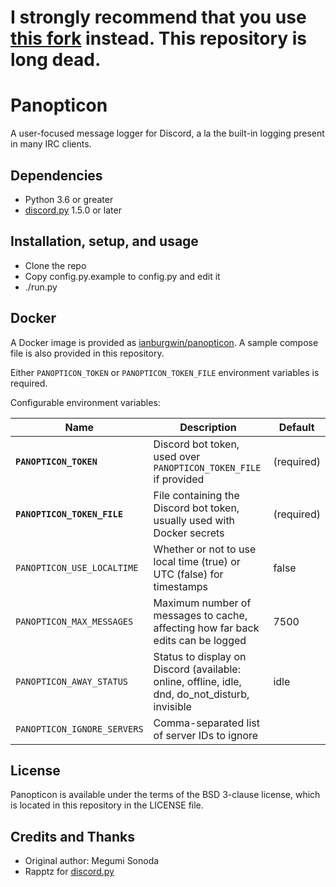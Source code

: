 # I strongly recommend that you use [this fork](https://github.com/ihaveamac/panopticon) instead. This repository is long dead.

# Panopticon

A user-focused message logger for Discord, a la the built-in logging present in many IRC clients.

## Dependencies

* Python 3.6 or greater
* [discord.py](https://github.com/Rapptz/discord.py) 1.5.0 or later

## Installation, setup, and usage

* Clone the repo
* Copy config.py.example to config.py and edit it
* ./run.py

## Docker

A Docker image is provided as [ianburgwin/panopticon](https://hub.docker.com/repository/docker/ianburgwin/panopticon). A sample compose file is also provided in this repository.

Either `PANOPTICON_TOKEN` or `PANOPTICON_TOKEN_FILE` environment variables is required.

Configurable environment variables:

| Name | Description | Default |
| --- | --- | --- |
| **`PANOPTICON_TOKEN`** | Discord bot token, used over `PANOPTICON_TOKEN_FILE` if provided | (required) |
| **`PANOPTICON_TOKEN_FILE`** | File containing the Discord bot token, usually used with Docker secrets | (required) |
| `PANOPTICON_USE_LOCALTIME` | Whether or not to use local time (true) or UTC (false) for timestamps | false |
| `PANOPTICON_MAX_MESSAGES` | Maximum number of messages to cache, affecting how far back edits can be logged | 7500 |
| `PANOPTICON_AWAY_STATUS` | Status to display on Discord (available: online, offline, idle, dnd, do\_not\_disturb, invisible | idle |
| `PANOPTICON_IGNORE_SERVERS` | Comma-separated list of server IDs to ignore | |

## License
Panopticon is available under the terms of the BSD 3-clause license, which is located in this repository in the LICENSE file.

## Credits and Thanks
* Original author: Megumi Sonoda
* Rapptz for [discord.py](https://github.com/Rapptz/discord.py)
